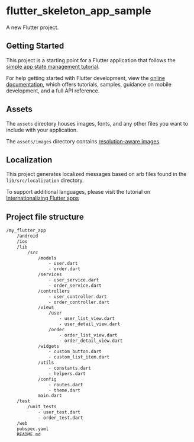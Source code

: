 # flutter_skeleton_app_sample

A new Flutter project.

## Getting Started

This project is a starting point for a Flutter application that follows the
[simple app state management
tutorial](https://flutter.dev/docs/development/data-and-backend/state-mgmt/simple).

For help getting started with Flutter development, view the
[online documentation](https://flutter.dev/docs), which offers tutorials,
samples, guidance on mobile development, and a full API reference.

## Assets

The `assets` directory houses images, fonts, and any other files you want to
include with your application.

The `assets/images` directory contains [resolution-aware
images](https://flutter.dev/docs/development/ui/assets-and-images#resolution-aware).

## Localization

This project generates localized messages based on arb files found in
the `lib/src/localization` directory.

To support additional languages, please visit the tutorial on
[Internationalizing Flutter
apps](https://flutter.dev/docs/development/accessibility-and-localization/internationalization)

## Project file structure

```txt
/my_flutter_app
    /android
    /ios
    /lib
        /src
            /models
                - user.dart
                - order.dart
            /services
                - user_service.dart
                - order_service.dart
            /controllers
                - user_controller.dart
                - order_controller.dart
            /views
                /user
                    - user_list_view.dart
                    - user_detail_view.dart
                /order
                    - order_list_view.dart
                    - order_detail_view.dart
            /widgets
                - custom_button.dart
                - custom_list_item.dart
            /utils
                - constants.dart
                - helpers.dart
            /config
                - routes.dart
                - theme.dart
            main.dart
    /test
        /unit_tests
            - user_test.dart
            - order_test.dart
    /web
    pubspec.yaml
    README.md
```
